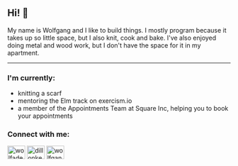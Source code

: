## Hi! 👋

My name is Wolfgang and I like to build things. I mostly program because it takes up so little space, but I also knit, cook and bake. I've also enjoyed doing metal and wood work, but I don't have the space for it in my apartment.

---

### I'm currently:
- knitting a scarf
- mentoring the Elm track on exercism.io
- a member of the Appointments Team at Square Inc, helping you to book your appointments

### Connect with me:
<a href="https://twitter.com/wolfadex" target="blank"><img align="center" src="https://cdn.jsdelivr.net/npm/simple-icons@3.0.1/icons/twitter.svg" alt="wolfadex" height="30" width="40" /></a>
<a href="https://linkedin.com/in/twolfgangschuster" target="blank"><img align="center" src="https://cdn.jsdelivr.net/npm/simple-icons@3.0.1/icons/linkedin.svg" alt="dillonkearns" height="30" width="40" /></a>
<a href="wolfgangschuster.wordpress.com/" target="blank"><img align="center" src="https://cdn.jsdelivr.net/npm/simple-icons@3.0.1/icons/wordpress.svg" alt="wolfgangschuster.wordpress.com/" height="30" width="40" /></a>
